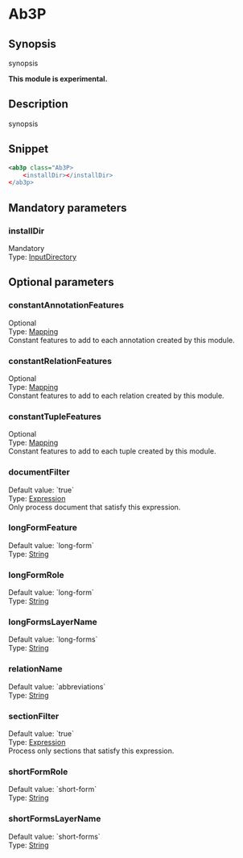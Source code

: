 <h1 class="module">Ab3P</h1>

## Synopsis

synopsis

**This module is experimental.**

## Description

synopsis

## Snippet



```xml
<ab3p class="Ab3P>
    <installDir></installDir>
</ab3p>
```

## Mandatory parameters

<h3 id="installDir" class="param">installDir</h3>

<div class="param-level param-level-mandatory">Mandatory
</div>
<div class="param-type">Type: <a href="../converter/fr.inra.maiage.bibliome.util.files.InputDirectory" class="converter">InputDirectory</a>
</div>


## Optional parameters

<h3 id="constantAnnotationFeatures" class="param">constantAnnotationFeatures</h3>

<div class="param-level param-level-optional">Optional
</div>
<div class="param-type">Type: <a href="../converter/fr.inra.maiage.bibliome.alvisnlp.core.module.types.Mapping" class="converter">Mapping</a>
</div>
Constant features to add to each annotation created by this module.

<h3 id="constantRelationFeatures" class="param">constantRelationFeatures</h3>

<div class="param-level param-level-optional">Optional
</div>
<div class="param-type">Type: <a href="../converter/fr.inra.maiage.bibliome.alvisnlp.core.module.types.Mapping" class="converter">Mapping</a>
</div>
Constant features to add to each relation created by this module.

<h3 id="constantTupleFeatures" class="param">constantTupleFeatures</h3>

<div class="param-level param-level-optional">Optional
</div>
<div class="param-type">Type: <a href="../converter/fr.inra.maiage.bibliome.alvisnlp.core.module.types.Mapping" class="converter">Mapping</a>
</div>
Constant features to add to each tuple created by this module.

<h3 id="documentFilter" class="param">documentFilter</h3>

<div class="param-level param-level-default-value">Default value: `true`
</div>
<div class="param-type">Type: <a href="../converter/fr.inra.maiage.bibliome.alvisnlp.core.corpus.expressions.Expression" class="converter">Expression</a>
</div>
Only process document that satisfy this expression.

<h3 id="longFormFeature" class="param">longFormFeature</h3>

<div class="param-level param-level-default-value">Default value: `long-form`
</div>
<div class="param-type">Type: <a href="../converter/java.lang.String" class="converter">String</a>
</div>


<h3 id="longFormRole" class="param">longFormRole</h3>

<div class="param-level param-level-default-value">Default value: `long-form`
</div>
<div class="param-type">Type: <a href="../converter/java.lang.String" class="converter">String</a>
</div>


<h3 id="longFormsLayerName" class="param">longFormsLayerName</h3>

<div class="param-level param-level-default-value">Default value: `long-forms`
</div>
<div class="param-type">Type: <a href="../converter/java.lang.String" class="converter">String</a>
</div>


<h3 id="relationName" class="param">relationName</h3>

<div class="param-level param-level-default-value">Default value: `abbreviations`
</div>
<div class="param-type">Type: <a href="../converter/java.lang.String" class="converter">String</a>
</div>


<h3 id="sectionFilter" class="param">sectionFilter</h3>

<div class="param-level param-level-default-value">Default value: `true`
</div>
<div class="param-type">Type: <a href="../converter/fr.inra.maiage.bibliome.alvisnlp.core.corpus.expressions.Expression" class="converter">Expression</a>
</div>
Process only sections that satisfy this expression.

<h3 id="shortFormRole" class="param">shortFormRole</h3>

<div class="param-level param-level-default-value">Default value: `short-form`
</div>
<div class="param-type">Type: <a href="../converter/java.lang.String" class="converter">String</a>
</div>


<h3 id="shortFormsLayerName" class="param">shortFormsLayerName</h3>

<div class="param-level param-level-default-value">Default value: `short-forms`
</div>
<div class="param-type">Type: <a href="../converter/java.lang.String" class="converter">String</a>
</div>


